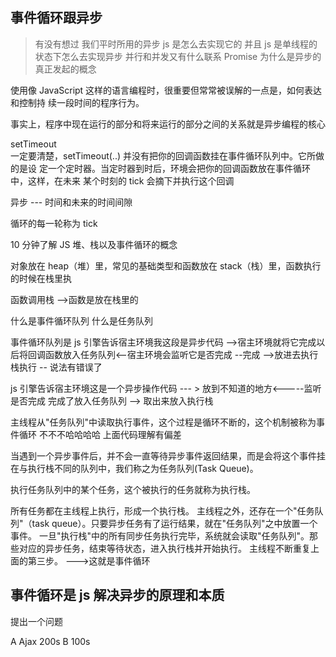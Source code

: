 ## 事件循环跟异步

> 有没有想过 我们平时所用的异步 js 是怎么去实现它的 并且 js 是单线程的状态下怎么去实现异步 并行和并发又有什么联系 Promise 为什么是异步的真正发起的概念

使用像 JavaScript 这样的语言编程时，很重要但常常被误解的一点是，如何表达和控制持
续一段时间的程序行为。

事实上，程序中现在运行的部分和将来运行的部分之间的关系就是异步编程的核心

setTimeout  
一定要清楚，setTimeout(..) 并没有把你的回调函数挂在事件循环队列中。它所做的是设
定一个定时器。当定时器到时后，环境会把你的回调函数放在事件循环中，这样，在未来
某个时刻的 tick 会摘下并执行这个回调

异步 --- 时间和未来的时间间隙

循环的每一轮称为 tick

10 分钟了解 JS 堆、栈以及事件循环的概念

对象放在 heap（堆）里，常见的基础类型和函数放在 stack（栈）里，函数执行的时候在栈里执

函数调用栈 -->函数是放在栈里的

什么是事件循环队列 什么是任务队列

事件循环队列是 js 引擎告诉宿主环境我这段是异步代码 -->宿主环境就将它完成以后将回调函数放入任务队列<--宿主环境会监听它是否完成 --完成 -->放进去执行栈执行 -- 说法有错误了

js 引擎告诉宿主环境这是一个异步操作代码 --- > 放到不知道的地方<-----监听是否完成 完成了放入任务队列 --> 取出来放入执行栈

主线程从"任务队列"中读取执行事件，这个过程是循环不断的，这个机制被称为事件循环 不不不哈哈哈哈 上面代码理解有偏差

当遇到一个异步事件后，并不会一直等待异步事件返回结果，而是会将这个事件挂在与执行栈不同的队列中，我们称之为任务队列(Task Queue)。

执行任务队列中的某个任务，这个被执行的任务就称为执行栈。

所有任务都在主线程上执行，形成一个执行栈。
主线程之外，还存在一个"任务队列"（task queue）。只要异步任务有了运行结果，就在"任务队列"之中放置一个事件。
一旦"执行栈"中的所有同步任务执行完毕，系统就会读取"任务队列"。那些对应的异步任务，结束等待状态，进入执行栈并开始执行。
主线程不断重复上面的第三步。 --->这就是事件循环

## 事件循环是 js 解决异步的原理和本质

提出一个问题

A Ajax 200s B 100s

